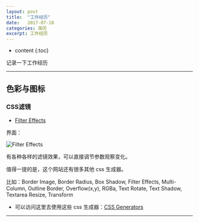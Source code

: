 ```yaml
---
layout: post
title:  "工作经历"
date:   2017-07-18
categories: 简历
excerpt: 工作经历
---
```


* content
{:toc}

记录一下工作经历

---

## 色彩与图标

### CSS滤镜

* [Filter Effects](http://www.cssreflex.com/css-generators/filter)

界面：

![Filter Effects](http://7q5cdt.com1.z0.glb.clouddn.com/blog-filter.png)

有各种各样的滤镜效果，可以直接调节参数观察变化。

值得一提的是，这个网站还有很多其他 css 生成器。

比如：Border Image, Border Radius, Box Shadow, Filter Effects, Multi-Column, Outline Border, Overflow(x,y), RGBa, Text Rotate, Text Shadow, Textarea Resize, Transform

* 可以访问这里去使用这些 css 生成器：[CSS Generators](http://www.cssreflex.com/css-generators/)

---